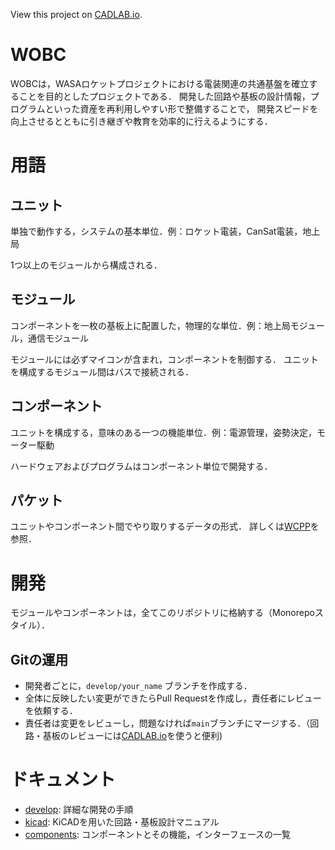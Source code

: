View this project on [CADLAB.io](https://cadlab.io/project/27502). 

# WOBC

WOBCは，WASAロケットプロジェクトにおける電装関連の共通基盤を確立することを目的としたプロジェクトである．
開発した回路や基板の設計情報，プログラムといった資産を再利用しやすい形で整備することで，
開発スピードを向上させるとともに引き継ぎや教育を効率的に行えるようにする．

# 用語

## ユニット

単独で動作する，システムの基本単位．例：ロケット電装，CanSat電装，地上局

1つ以上のモジュールから構成される．

## モジュール

コンポーネントを一枚の基板上に配置した，物理的な単位．例：地上局モジュール，通信モジュール

モジュールには必ずマイコンが含まれ，コンポーネントを制御する．
ユニットを構成するモジュール間はバスで接続される．

## コンポーネント

ユニットを構成する，意味のある一つの機能単位．例：電源管理，姿勢決定，モーター駆動

ハードウェアおよびプログラムはコンポーネント単位で開発する．

## パケット

ユニットやコンポーネント間でやり取りするデータの形式．
詳しくは[WCPP](https://github.com/wasa-rockoon/WCPP)を参照．


# 開発

モジュールやコンポーネントは，全てこのリポジトリに格納する（Monorepoスタイル）．

## Gitの運用

- 開発者ごとに，`develop/your_name` ブランチを作成する．
- 全体に反映したい変更ができたらPull Requestを作成し，責任者にレビューを依頼する．
- 責任者は変更をレビューし，問題なければ`main`ブランチにマージする．（回路・基板のレビューには[CADLAB.io](https://cadlab.io/project/27502)を使うと便利)



# ドキュメント

- [develop](docs/develop.md): 詳細な開発の手順
- [kicad](docs/kicad.md): KiCADを用いた回路・基板設計マニュアル
- [components](docs/components): コンポーネントとその機能，インターフェースの一覧
